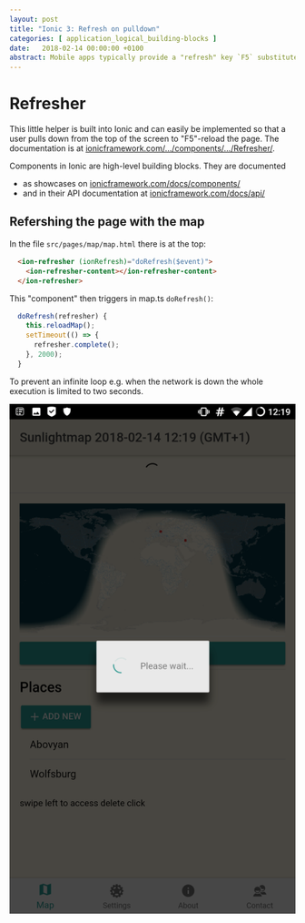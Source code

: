 ```yaml
---
layout: post
title: "Ionic 3: Refresh on pulldown"
categories: [ application_logical_building-blocks ]
date:   2018-02-14 00:00:00 +0100
abstract: Mobile apps typically provide a "refresh" key `F5` substitute by pulling down from the top of the page. Here is how to do this in Ionic 3.
---
```


# Refresher #

This little helper is built into Ionic and can easily be implemented so that a user pulls down from the top of the screen to "F5"-reload the page. The documentation is at [ionicframework.com/.../components/.../Refresher/](https://ionicframework.com/docs/api/components/refresher/Refresher/).

Components in Ionic are high-level building blocks. They are documented

- as showcases on [ionicframework.com/docs/components/](https://ionicframework.com/docs/components/)
- and in their API documentation at [ionicframework.com/docs/api/](https://ionicframework.com/docs/api/)

## Refershing the page with the map ##

In the file `src/pages/map/map.html` there is at the top:

```HTML
  <ion-refresher (ionRefresh)="doRefresh($event)">
    <ion-refresher-content></ion-refresher-content>
  </ion-refresher>
```

This "component" then triggers in map.ts `doRefresh()`:

```JavaScript
  doRefresh(refresher) {
    this.reloadMap();
    setTimeout(() => {
      refresher.complete();
    }, 2000);
  }
```

To prevent an infinite loop e.g. when the network is down the whole execution is limited to two seconds.

![screenshot of refresher with called method executing](../images/ionic-component-refresher.png 'Ionic component "refresher"')
